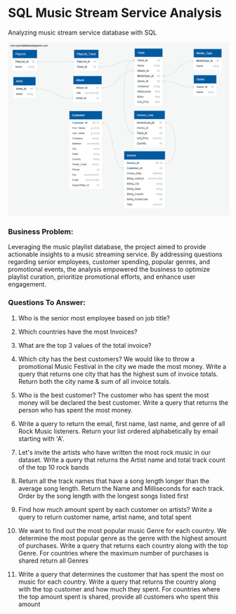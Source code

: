 # SQL Music Stream Service Analysis
Analyzing music stream service database with SQL

<img src="https://github.com/Ubaid-The-Data-Scientist/SQL-Music-Stream-Service-Analysis/blob/main/QuickDBD-export.png" alt="alternative_text">


### **Business Problem:**<br>
Leveraging the music playlist database, the project aimed to provide actionable insights to a music streaming service. By addressing questions regarding senior employees, customer spending, popular genres, and promotional events, the analysis empowered the business to optimize playlist curation, prioritize promotional efforts, and enhance user engagement.



### **Questions To Answer:**<br>

1. Who is the senior most employee based on job title?
2. Which countries have the most Invoices?
3. What are the top 3 values of the total invoice?
4. Which city has the best customers? We would like to throw a promotional Music Festival in the city we made the most money. Write a query that returns one city that has the highest sum of invoice totals. Return both the city name & sum of all invoice totals.
5. Who is the best customer? The customer who has spent the most money will be declared the best customer. Write a query that returns the person who has spent the most money.


6. Write a query to return the email, first name, last name, and genre of all Rock Music listeners. Return your list ordered alphabetically by email starting with 'A'.
7. Let's invite the artists who have written the most rock music in our dataset. Write a query that returns the Artist name and total track count of the top 10 rock bands
8. Return all the track names that have a song length longer than the average song length. Return the Name and Milliseconds for each track. Order by the song length with the longest songs listed first


9. Find how much amount spent by each customer on artists? Write a query to return customer name, artist name, and total spent
10. We want to find out the most popular music Genre for each country. We determine the most popular genre as the genre with the highest amount of purchases. Write a query that returns each country along with the top Genre. For countries where the maximum number of purchases is shared return all Genres
11. Write a query that determines the customer that has spent the most on music for each country. Write a query that returns the country along with the top customer and how much they spent. For countries where the top amount spent is shared, provide all customers who spent this amount
